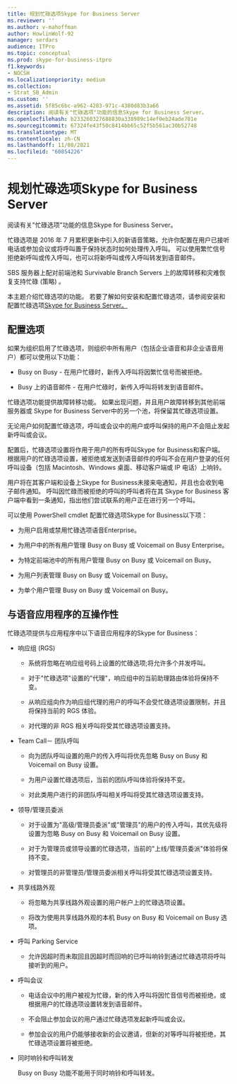 ```yaml
---
title: 规划忙碌选项Skype for Business Server
ms.reviewer: ''
ms.author: v-mahoffman
author: HowlinWolf-92
manager: serdars
audience: ITPro
ms.topic: conceptual
ms.prod: skype-for-business-itpro
f1.keywords:
- NOCSH
ms.localizationpriority: medium
ms.collection:
- Strat_SB_Admin
ms.custom: ''
ms.assetid: 5f85c6bc-a962-4283-971c-4380d83b3a66
description: 阅读有关"忙碌选项"功能的信息Skype for Business Server。
ms.openlocfilehash: b233260327688830a338989c14ef0eb24ade781e
ms.sourcegitcommit: 67324fe43f50c8414bb65c52f5b561ac30b52748
ms.translationtype: MT
ms.contentlocale: zh-CN
ms.lasthandoff: 11/08/2021
ms.locfileid: "60854226"
---
```

# <a name="plan-for-busy-options-for-skype-for-business-server"></a>规划忙碌选项Skype for Business Server
 
阅读有关"忙碌选项"功能的信息Skype for Business Server。
  
忙碌选项是 2016 年 7 月累积更新中引入的新语音策略，允许你配置在用户已接听电话或参加会议或将呼叫置于保持状态时如何处理传入呼叫。 可以使用繁忙信号拒绝新呼叫或传入呼叫，也可以将新呼叫或传入呼叫转发到语音邮件。 
  
SBS 服务器上配对前端池和 Survivable Branch Servers 上的故障转移和灾难恢复支持忙碌 (策略) 。
  
本主题介绍忙碌选项的功能。 若要了解如何安装和配置忙碌选项，请参阅安装和配置忙碌选项[Skype for Business Server。](../../deploy/deploy-enterprise-voice/install-and-configure-busy-options.md)
  
## <a name="configuration-options"></a>配置选项

如果为组织启用了忙碌选项，则组织中所有用户（包括企业语音和非企业语音用户）都可以使用以下功能：
  
- Busy on Busy - 在用户忙碌时，新传入呼叫将因繁忙信号而被拒绝。
    
- Busy 上的语音邮件 - 在用户忙碌时，新传入呼叫将转发到语音邮件。
    
忙碌选项功能提供故障转移功能。 如果出现问题，并且用户故障转移到其他前端服务器或 Skype for Business Server中的另一个池，将保留其忙碌选项设置。
  
无论用户如何配置忙碌选项，呼叫或会议中的用户或呼叫保持的用户不会阻止发起新呼叫或会议。 
  
配置后，忙碌选项设置将作用于用户的所有呼叫Skype for Business和客户端。 根据用户的忙碌选项设置，被拒绝或发送到语音邮件的呼叫不会在用户登录的任何呼叫设备（包括 Macintosh、Windows 桌面、移动客户端或 IP 电话）上响铃。 
  
用户将在其客户端和设备上Skype for Business未接来电通知，并且也会收到电子邮件通知。 呼叫因忙碌而被拒绝的呼叫的呼叫者将在其 Skype for Business 客户端中看到一条通知，指出他们尝试联系的用户正在进行另一个呼叫。
  
可以使用 PowerShell cmdlet 配置忙碌选项Skype for Business以下项：
  
- 为用户启用或禁用忙碌选项语音Enterprise。
    
- 为用户中的所有用户管理 Busy on Busy 或 Voicemail on Busy Enterprise。
    
- 为特定前端池中的所有用户管理 Busy on Busy 或 Voicemail on Busy。
    
- 为用户列表管理 Busy on Busy 或 Voicemail on Busy。
    
- 为单个用户管理 Busy on Busy 或 Voicemail on Busy。
    
## <a name="interoperability-with-voice-applications"></a>与语音应用程序的互操作性

忙碌选项提供与应用程序中以下语音应用程序的Skype for Business：
  
- 响应组 (RGS) 
    
  - 系统将忽略在响应组号码上设置的忙碌选项;将允许多个并发呼叫。 
    
  - 对于"忙碌选项"设置的"代理"，响应组中的当前助理路由体验将保持不变。
    
  - 从响应组向作为响应组代理的用户的呼叫不会受忙碌选项设置限制，并且将保持当前的 RGS 体验。
    
  - 对代理的非 RGS 相关呼叫将受其忙碌选项设置支持。
    
- Team Call－ 团队呼叫
    
  - 向为团队呼叫设置的用户的传入呼叫将优先忽略 Busy on Busy 和 Voicemail on Busy 设置。
    
  - 为用户设置忙碌选项后，当前的团队呼叫体验将保持不变。
    
  - 对此类用户进行的非团队呼叫相关呼叫将受其忙碌选项设置支持。
    
- 领导/管理员委派 
    
  - 对于设置为"高级/管理员委派"或"管理员"的用户的传入呼叫，其优先级将设置为忽略 Busy on Busy 和 Voicemail on Busy 设置。
    
  - 对于为管理员或领导设置的忙碌选项，当前的"上线/管理员委派"体验将保持不变。
    
  - 对管理员的非管理员/管理员委派相关呼叫将受其忙碌选项设置支持。
    
- 共享线路外观 
    
  - 将忽略为共享线路外观设置的用户帐户上的忙碌选项设置。 
    
  - 将改为使用共享线路外观的本机 Busy on Busy 和 Voicemail on Busy 选项。
    
- 呼叫 Parking Service 
    
  - 允许因超时而未取回且因超时而回响的已呼叫响铃到通过忙碌选项将呼叫接听到的用户。 
    
- 呼叫会议
    
  - 电话会议中的用户被视为忙碌，新的传入呼叫将因忙音信号而被拒绝，或根据用户的忙碌选项设置转发到语音邮件。
    
  - 不会阻止参加会议的用户通过忙碌选项发起新呼叫或会议。
    
  - 参加会议的用户仍能够接收新的会议邀请，但新的对等呼叫将被拒绝，其忙碌选项设置将被拒绝。
    
- 同时响铃和呼叫转发
    
    Busy on Busy 功能不能用于同时响铃和呼叫转发。
    

